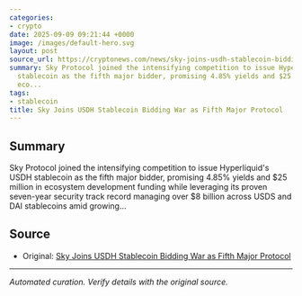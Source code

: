 ```yaml
---
categories:
- crypto
date: 2025-09-09 09:21:44 +0000
image: /images/default-hero.svg
layout: post
source_url: https://cryptonews.com/news/sky-joins-usdh-stablecoin-bidding-war-as-fifth-major-protocol/
summary: Sky Protocol joined the intensifying competition to issue Hyperliquid's USDH
  stablecoin as the fifth major bidder, promising 4.85% yields and $25 million in
  eco...
tags:
- stablecoin
title: Sky Joins USDH Stablecoin Bidding War as Fifth Major Protocol
---
```


## Summary

Sky Protocol joined the intensifying competition to issue Hyperliquid's USDH stablecoin as the fifth major bidder, promising 4.85% yields and $25 million in ecosystem development funding while leveraging its proven seven-year security track record managing over $8 billion across USDS and DAI stablecoins amid growing...

## Source

- Original: [Sky Joins USDH Stablecoin Bidding War as Fifth Major Protocol](https://cryptonews.com/news/sky-joins-usdh-stablecoin-bidding-war-as-fifth-major-protocol/)


---

*Automated curation. Verify details with the original source.*